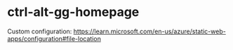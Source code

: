# ctrl-alt-gg-homepage

Custom configuration: https://learn.microsoft.com/en-us/azure/static-web-apps/configuration#file-location
